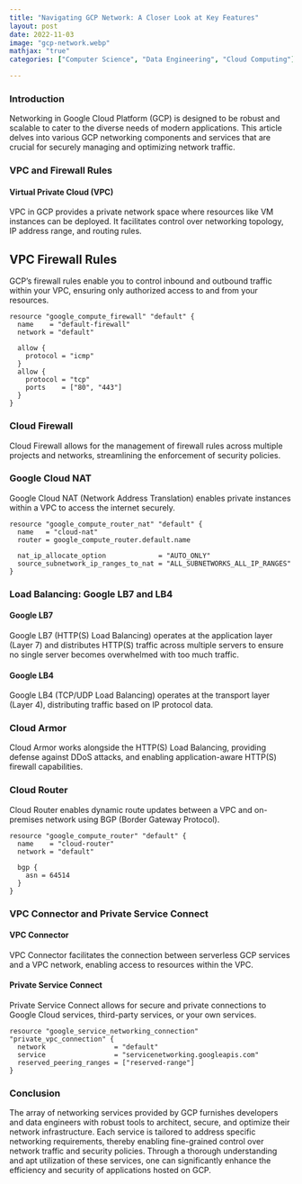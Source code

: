 ```yaml
---
title: "Navigating GCP Network: A Closer Look at Key Features"
layout: post
date: 2022-11-03
image: "gcp-network.webp"
mathjax: "true"
categories: ["Computer Science", "Data Engineering", "Cloud Computing"]

---
```


### Introduction
Networking in Google Cloud Platform (GCP) is designed to be robust and scalable to cater to the diverse needs of modern applications. This article delves into various GCP networking components and services that are crucial for securely managing and optimizing network traffic.

### VPC and Firewall Rules
#### Virtual Private Cloud (VPC)
VPC in GCP provides a private network space where resources like VM instances can be deployed. It facilitates control over networking topology, IP address range, and routing rules.

## VPC Firewall Rules
GCP’s firewall rules enable you to control inbound and outbound traffic within your VPC, ensuring only authorized access to and from your resources.

```hcl
resource "google_compute_firewall" "default" {
  name    = "default-firewall"
  network = "default"

  allow {
    protocol = "icmp"
  }
  allow {
    protocol = "tcp"
    ports    = ["80", "443"]
  }
}
```

### Cloud Firewall
Cloud Firewall allows for the management of firewall rules across multiple projects and networks, streamlining the enforcement of security policies.

### Google Cloud NAT
Google Cloud NAT (Network Address Translation) enables private instances within a VPC to access the internet securely.

```hcl
resource "google_compute_router_nat" "default" {
  name   = "cloud-nat"
  router = google_compute_router.default.name

  nat_ip_allocate_option             = "AUTO_ONLY"
  source_subnetwork_ip_ranges_to_nat = "ALL_SUBNETWORKS_ALL_IP_RANGES"
}
```

### Load Balancing: Google LB7 and LB4
#### Google LB7
Google LB7 (HTTP(S) Load Balancing) operates at the application layer (Layer 7) and distributes HTTP(S) traffic across multiple servers to ensure no single server becomes overwhelmed with too much traffic.

#### Google LB4
Google LB4 (TCP/UDP Load Balancing) operates at the transport layer (Layer 4), distributing traffic based on IP protocol data.

### Cloud Armor
Cloud Armor works alongside the HTTP(S) Load Balancing, providing defense against DDoS attacks, and enabling application-aware HTTP(S) firewall capabilities.

### Cloud Router
Cloud Router enables dynamic route updates between a VPC and on-premises network using BGP (Border Gateway Protocol).

```hcl
resource "google_compute_router" "default" {
  name    = "cloud-router"
  network = "default"

  bgp {
    asn = 64514
  }
}
```

### VPC Connector and Private Service Connect
#### VPC Connector
VPC Connector facilitates the connection between serverless GCP services and a VPC network, enabling access to resources within the VPC.

#### Private Service Connect
Private Service Connect allows for secure and private connections to Google Cloud services, third-party services, or your own services.

```hcl
resource "google_service_networking_connection" "private_vpc_connection" {
  network                 = "default"
  service                 = "servicenetworking.googleapis.com"
  reserved_peering_ranges = ["reserved-range"]
}
```

### Conclusion
The array of networking services provided by GCP furnishes developers and data engineers with robust tools to architect, secure, and optimize their network infrastructure. Each service is tailored to address specific networking requirements, thereby enabling fine-grained control over network traffic and security policies. Through a thorough understanding and apt utilization of these services, one can significantly enhance the efficiency and security of applications hosted on GCP.